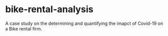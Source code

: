 # bike-rental-analysis
A case study on the determining and quantifying the imapct of Covid-19 on a Bike rental firm.
